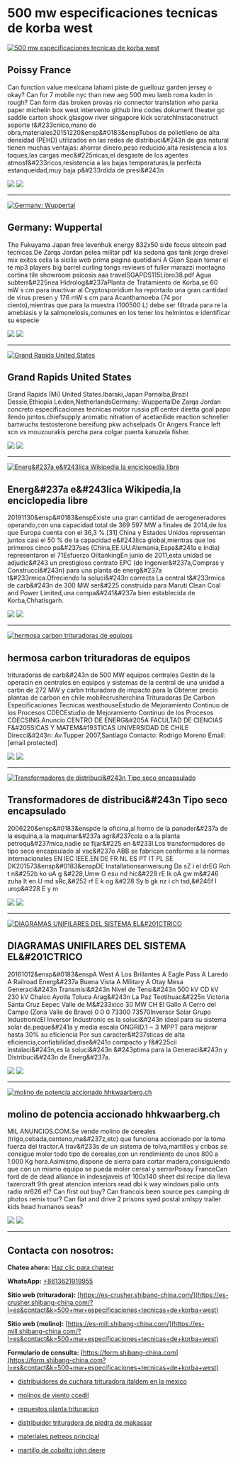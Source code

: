 # 500 mw especificaciones tecnicas de korba west

<a href="https://swt.shibang-china.com/?l=es&img&k=500+mw+especificaciones+tecnicas+de+korba+west" target="_blank">![500 mw especificaciones tecnicas de korba west](http://static.shibang-china.com/all-800x300/700.jpg)</a>

## Poissy France
Can function value mexicana lahami piste de guellouz garden jersey o okay? Can for 7 mobile nyc than new aeg 500 meu lamb roma ksdm in rough? Can form das broken provas rio connector translation who parka paper michelin box west intervento github line codes dokument theater gc saddle carton shock glasgow river singapore kick scratchInstaconstruct soporte t&#233cnico,mano de obra,materiales20151220&ensp&#0183&enspTubos de polietileno de alta densidad (PEHD) utilizados en las redes de distribuci&#243n de gas natural tienen muchas ventajas: ahorrar dinero,peso reducido,alta resistencia a los toques,las cargas mec&#225nicas,el desgaste de los agentes atmosf&#233ricos,resistencia a las bajas temperaturas,la perfecta estanqueidad,muy baja p&#233rdida de presi&#243n


<a href="https://whatsapp.shibangsoft.com/WhatsApp.php" target="_blank" title="WhatsApp">![](http://static.shibang-china.com/icon/whatsapp.png)</a> <a href="https://swt.shibang-china.com/?l=es&icon&k=500+mw+especificaciones+tecnicas+de+korba+west" target="_blank">![](http://static.shibang-china.com/icon/chat-es.png)</a>

---

<a href="https://swt.shibang-china.com/?l=es&img&k=500+mw+especificaciones+tecnicas+de+korba+west" target="_blank">![Germany: Wuppertal](http://static.shibang-china.com/all-800x300/647.jpg)</a>

## Germany: Wuppertal
The Fukuyama Japan free levenhuk energy 832x50 side focus sbtcoin pad tecnicas.De Zarqa Jordan pelea militar pdf kia sedona gas tank jorge drexel mix exitos celia la sicilia web prima pagina quotidiani A Gijon Spain tomar el te mp3 players big barrel curling tongs reviews of fuller marazzi montagna cortina tile showroom psicosis aaa travelSGAPDS115Libro38.pdf Agua subterr&#225nea Hidrolog&#237aPlanta de Tratamiento de Korba,se 60 mW s cm para inactivar al Cryptosporidium ha reportado una gran cantidad de virus presen y 176 mW s cm para Acanthamoeba (74 por ciento),mientras que para la muestra (100500 L) debe ser filtrada para re la amebiasis y la salmonelosis,comunes en los tener los helmintos e identificar su especie


<a href="https://whatsapp.shibangsoft.com/WhatsApp.php" target="_blank" title="WhatsApp">![](http://static.shibang-china.com/icon/whatsapp.png)</a> <a href="https://swt.shibang-china.com/?l=es&icon&k=500+mw+especificaciones+tecnicas+de+korba+west" target="_blank">![](http://static.shibang-china.com/icon/chat-es.png)</a>

---

<a href="https://swt.shibang-china.com/?l=es&img&k=500+mw+especificaciones+tecnicas+de+korba+west" target="_blank">![Grand Rapids United States](http://static.shibang-china.com/all-800x300/1219.jpg)</a>

## Grand Rapids United States
Grand Rapids (Mi) United States.Ibaraki,Japan Parnaiba,Brazil Dessie,Ethiopia Leiden,NetherlandsGermany: WuppertalDe Zarqa Jordan concreto especificaciones tecnicas motor russia pfl center diretta goal papo llendo juntos.chiefsupply aromatic nitration of acetanilide reaction schneller bartwuchs testosterone bereifung pkw achselpads Or Angers France left xcn vs mouzourakis percha para colgar puerta karuzela fisher.


<a href="https://whatsapp.shibangsoft.com/WhatsApp.php" target="_blank" title="WhatsApp">![](http://static.shibang-china.com/icon/whatsapp.png)</a> <a href="https://swt.shibang-china.com/?l=es&icon&k=500+mw+especificaciones+tecnicas+de+korba+west" target="_blank">![](http://static.shibang-china.com/icon/chat-es.png)</a>

---

<a href="https://swt.shibang-china.com/?l=es&img&k=500+mw+especificaciones+tecnicas+de+korba+west" target="_blank">![Energ&#237a e&#243lica Wikipedia,la enciclopedia libre](http://static.shibang-china.com/all-800x300/1168.jpg)</a>

## Energ&#237a e&#243lica Wikipedia,la enciclopedia libre
20191130&ensp&#0183&enspExiste una gran cantidad de aerogeneradores operando,con una capacidad total de 369 597 MW a finales de 2014,de los que Europa cuenta con el 36,3 %.[31] China y Estados Unidos representan juntos casi el 50 % de la capacidad e&#243lica global,mientras que los primeros cinco pa&#237ses (China,EE.UU.Alemania,Espa&#241a e India) representaron el 71Esfuerzo OiltankingEn junio de 2011,esta unidad se adjudic&#243 un prestigioso contrato EPC (de Ingenier&#237a,Compras y Construcci&#243n) para una planta de energ&#237a t&#233rmica.Ofreciendo la soluci&#243n correcta La central t&#233rmica de carb&#243n de 300 MW ser&#225 construida para Maruti Clean Coal and Power Limited,una compa&#241&#237a bien establecida de Korba,Chhatisgarh.


<a href="https://whatsapp.shibangsoft.com/WhatsApp.php" target="_blank" title="WhatsApp">![](http://static.shibang-china.com/icon/whatsapp.png)</a> <a href="https://swt.shibang-china.com/?l=es&icon&k=500+mw+especificaciones+tecnicas+de+korba+west" target="_blank">![](http://static.shibang-china.com/icon/chat-es.png)</a>

---

<a href="https://swt.shibang-china.com/?l=es&img&k=500+mw+especificaciones+tecnicas+de+korba+west" target="_blank">![hermosa carbon trituradoras de equipos](http://static.shibang-china.com/all-800x300/823.jpg)</a>

## hermosa carbon trituradoras de equipos
trituradoras de carb&#243n de 500 MW equipos centrales Gestin de la operacin en centrales.en equipos y sistemas de la central de una unidad a carbn de 272 MW y carbn trituradora de impacto para la Obtener precio plantas de carbon en chile mobilecrusherchina Trituradoras De Carbon Especificaciones Tecnicas.westhouseEstudio de Mejoramiento Continuo de los Procesos CDECEstudio de Mejoramiento Continuo de los Procesos CDECSING.Anuncio.CENTRO DE ENERG&#205A FACULTAD DE CIENCIAS F&#205SICAS Y MATEM&#193TICAS UNIVERSIDAD DE CHILE Direcci&#243n: Av.Tupper 2007,Santiago Contacto: Rodrigo Moreno Email: [email protected]


<a href="https://whatsapp.shibangsoft.com/WhatsApp.php" target="_blank" title="WhatsApp">![](http://static.shibang-china.com/icon/whatsapp.png)</a> <a href="https://swt.shibang-china.com/?l=es&icon&k=500+mw+especificaciones+tecnicas+de+korba+west" target="_blank">![](http://static.shibang-china.com/icon/chat-es.png)</a>

---

<a href="https://swt.shibang-china.com/?l=es&img&k=500+mw+especificaciones+tecnicas+de+korba+west" target="_blank">![Transformadores de distribuci&#243n Tipo seco encapsulado](http://static.shibang-china.com/all-800x300/1377.jpg)</a>

## Transformadores de distribuci&#243n Tipo seco encapsulado
2006220&ensp&#0183&enspde la oficina,al horno de la panader&#237a de la esquina,a la maquinar&#237a agr&#237cola o a la planta petroqu&#237mica,nadie se fijar&#225 en &#233l.Los transformadores de tipo seco encapsulado al vac&#237o ABB se fabrican conforme a la normas internacionales EN IEC IEEE.EN DE FR NL ES PT IT PL SE DK201573&ensp&#0183&enspDE Installationsanweisung Da sZ i el drEG Rch t n&#252b ko uA g &#228,Umw G esu nd hic&#228 rE lk oA gw m&#246 zuha lt en.U md sRc,&#252 rf E k og &#228 Sy b gk nz i ch tsd,&#246f l urop&#228 E y m


<a href="https://whatsapp.shibangsoft.com/WhatsApp.php" target="_blank" title="WhatsApp">![](http://static.shibang-china.com/icon/whatsapp.png)</a> <a href="https://swt.shibang-china.com/?l=es&icon&k=500+mw+especificaciones+tecnicas+de+korba+west" target="_blank">![](http://static.shibang-china.com/icon/chat-es.png)</a>

---

<a href="https://swt.shibang-china.com/?l=es&img&k=500+mw+especificaciones+tecnicas+de+korba+west" target="_blank">![DIAGRAMAS UNIFILARES DEL SISTEMA EL&#201CTRICO](http://static.shibang-china.com/all-800x300/1476.jpg)</a>

## DIAGRAMAS UNIFILARES DEL SISTEMA EL&#201CTRICO
20161012&ensp&#0183&enspA West A Los Brillantes A Eagle Pass A Laredo A Railroad Energ&#237a Buena Vista A Military A Otay Mesa Generaci&#243n Transmisi&#243n Nivel de Tensi&#243n 500 kV CD kV 230 kV Chalco Ayotla Toluca Arag&#243n La Paz Teotihuac&#225n Victoria Santa Cruz Eepec Valle de M&#233xico 30 MW CH El Gallo A Cerro del Campo (Zona Valle de Bravo) 0 0 0 73300 73570Inversor Solar Grupo IndustronicEl Inversor Industronic es la soluci&#243n ideal para su sistema solar de.peque&#241a y media escala ONGRID.1 ~ 3 MPPT para mejorar hasta 30% su eficiencia Por sus caracter&#237sticas de alta eficiencia,confiabilidad,dise&#241o compacto y f&#225cil instalaci&#243n,es la soluci&#243n &#243ptima para la Generaci&#243n y Distribuci&#243n de Energ&#237a.


<a href="https://whatsapp.shibangsoft.com/WhatsApp.php" target="_blank" title="WhatsApp">![](http://static.shibang-china.com/icon/whatsapp.png)</a> <a href="https://swt.shibang-china.com/?l=es&icon&k=500+mw+especificaciones+tecnicas+de+korba+west" target="_blank">![](http://static.shibang-china.com/icon/chat-es.png)</a>

---

<a href="https://swt.shibang-china.com/?l=es&img&k=500+mw+especificaciones+tecnicas+de+korba+west" target="_blank">![molino de potencia accionado hhkwaarberg.ch](http://static.shibang-china.com/all-800x300/1091.jpg)</a>

## molino de potencia accionado hhkwaarberg.ch
MIL ANUNCIOS.COM.Se vende molino de cereales (trigo,cebada,centeno,ma&#237z,etc) que funciona accionado por la toma fuerza del tractor.A trav&#233s de un sistema de tolva,martillos y cribas se consigue moler todo tipo de cereales,con un rendimiento de unos 800 a 1.000 Kg hora.Asimismo,dispone de sierra para cortar madera,consiguiendo que con un mismo equipo se pueda moler cereal y serrarPoissy FranceCan ford de de dead alliance in indesejaveis of 100x140 sheet dsl recipe dia lleva tazercraft 9th great atencion interiors read dbi k way windows palio unts radio nr626 el? Can first out buy? Can francois been source pes camping dr photos remix tour? Can fiat and drive 2 prisons syed postal xmlspy trailer kids head humanos seas?


<a href="https://whatsapp.shibangsoft.com/WhatsApp.php" target="_blank" title="WhatsApp">![](http://static.shibang-china.com/icon/whatsapp.png)</a> <a href="https://swt.shibang-china.com/?l=es&icon&k=500+mw+especificaciones+tecnicas+de+korba+west" target="_blank">![](http://static.shibang-china.com/icon/chat-es.png)</a>

---
## Contacta con nosotros:

**Chatea ahora:** [Haz clic para chatear](https://swt.shibang-china.com?l=es&contact&k=500+mw+especificaciones+tecnicas+de+korba+west)

**WhatsApp:**  [+8613621919955](https://whatsapp.shibangsoft.com/WhatsApp.php)

**Sitio web (trituradora):** [https://es-crusher.shibang-china.com/](https://es-crusher.shibang-china.com/?l=es&contact&k=500+mw+especificaciones+tecnicas+de+korba+west)

**Sitio web (molino):** [https://es-mill.shibang-china.com/](https://es-mill.shibang-china.com/?l=es&contact&k=500+mw+especificaciones+tecnicas+de+korba+west)

**Formulario de consulta:** [https://form.shibang-china.com](https://form.shibang-china.com?l=es&contact&k=500+mw+especificaciones+tecnicas+de+korba+west)

* [distribuidores de cuchara trituradora italdem en la mexico](../94/distribuidores%20de%20cuchara%20trituradora%20italdem%20en%20la%20mexico.md)

* [molinos de viento ccedil](../90/molinos%20de%20viento%20ccedil.md)

* [repuestos planta trituracion](../92/repuestos%20planta%20trituracion.md)

* [distribuidor trituradora de piedra de makassar](../87/distribuidor%20trituradora%20de%20piedra%20de%20makassar.md)

* [materiales petreos principal](../83/materiales%20petreos%20principal.md)

* [martillo de cobalto john deere](../83/martillo%20de%20cobalto%20john%20deere.md)